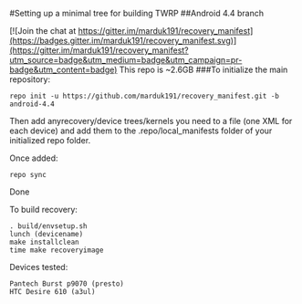 #Setting up a minimal tree for building TWRP
##Android 4.4 branch

[![Join the chat at https://gitter.im/marduk191/recovery_manifest](https://badges.gitter.im/marduk191/recovery_manifest.svg)](https://gitter.im/marduk191/recovery_manifest?utm_source=badge&utm_medium=badge&utm_campaign=pr-badge&utm_content=badge)
This repo is ~2.6GB
###To initialize the main repository:

````
repo init -u https://github.com/marduk191/recovery_manifest.git -b android-4.4
````
Then add anyrecovery/device trees/kernels you need to a file (one XML for each device) and add them to the .repo/local_manifests folder of your initialized repo folder.

Once added:
````
repo sync
````
Done

To build recovery:
````
. build/envsetup.sh
lunch (devicename)
make installclean
time make recoveryimage
````


Devices tested:

````
Pantech Burst p9070 (presto)
HTC Desire 610 (a3ul)
````
